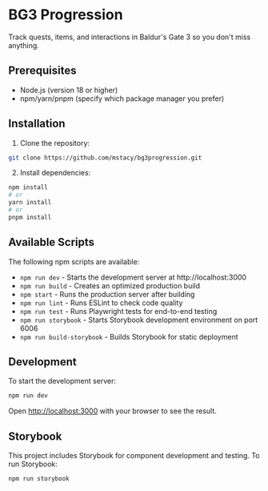 # BG3 Progression

Track quests, items, and interactions in Baldur's Gate 3 so you don't miss anything.

## Prerequisites

-   Node.js (version 18 or higher)
-   npm/yarn/pnpm (specify which package manager you prefer)

## Installation

1. Clone the repository:

```bash
git clone https://github.com/mstacy/bg3progression.git
```

2. Install dependencies:

```bash
npm install
# or
yarn install
# or
pnpm install
```

## Available Scripts

The following npm scripts are available:

-   `npm run dev` - Starts the development server at http://localhost:3000
-   `npm run build` - Creates an optimized production build
-   `npm start` - Runs the production server after building
-   `npm run lint` - Runs ESLint to check code quality
-   `npm run test` - Runs Playwright tests for end-to-end testing
-   `npm run storybook` - Starts Storybook development environment on port 6006
-   `npm run build-storybook` - Builds Storybook for static deployment

## Development

To start the development server:

```bash
npm run dev
```

Open [http://localhost:3000](http://localhost:3000) with your browser to see the result.

## Storybook

This project includes Storybook for component development and testing. To run Storybook:

```bash
npm run storybook
```

